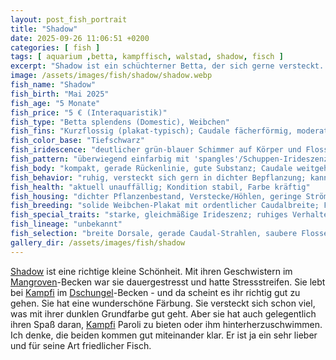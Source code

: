 ```yaml
---
layout: post_fish_portrait
title: "Shadow"
date: 2025-09-26 11:06:51 +0200
categories: [ fish ]
tags: [ aquarium ,betta, kampffisch, walstad, shadow, fisch ]
excerpt: "Shadow ist ein schüchterner Betta, der sich gerne versteckt. Hier halte ich ihre Entwicklung fest."
image: /assets/images/fish/shadow/shadow.webp
fish_name: "Shadow"
fish_birth: "Mai 2025"
fish_age: "5 Monate"
fish_price: "5 € (Interaquaristik)"
fish_type: "Betta splendens (Domestic), Weibchen"
fish_fins: "Kurzflossig (plakat-typisch); Caudale fächerförmig, moderat breit; Dorsale und Anal kompakt; keine Doubletail-/Dumbo-Merkmale"
fish_color_base: "Tiefschwarz"
fish_iridescence: "deutlicher grün-blauer Schimmer auf Körper und Flossen (türkis/teal), besonders auf Rücken und Caudale"
fish_pattern: "überwiegend einfarbig mit 'spangles'/Schuppen-Irideszenz; keine ausgeprägten Marble-Flecken erkennbar"
fish_body: "kompakt, gerade Rückenlinie, gute Substanz; Caudale weitgehend symmetrisch"
fish_behavior: "ruhig, versteckt sich gern in dichter Bepflanzung; kann situativ selbstbewusst auftreten (kurzes Hinterherschwimmen/Paroli), wirkt mit Kampfi insgesamt kompatibel; Stressstreifen traten in vorheriger Gruppe auf, im Dschungel-Becken deutlich reduziert"
fish_health: "aktuell unauffällig; Kondition stabil, Farbe kräftig"
fish_housing: "dichter Pflanzenbestand, Verstecke/Höhlen, geringe Strömung, abgedecktes Becken (wärmere Oberflächenluft)"
fish_breeding: "solide Weibchen-Plakat mit ordentlicher Caudalbreite; Farblinie: schwarze Basis mit starker Irideszenz (teal) – geeignet für dunkle Metallic/'Black Orchid'-ähnliche Optiken; Paarungsüberlegung mit Kampfi: führt voraussichtlich zu variabler Nachzucht (Marble-Einfluss von Kampfi + Shadows dunkle Basis + Irideszenz). Ergebnis eher bunt/dunkel-metallic gemischt statt stabil 'rot'. Für eine stabile dunkle Metallic-Linie wäre ein schwarzer/teal-metallischer Plakat-Partner ohne starkes Marble sinnvoller."
fish_special_traits: "starke, gleichmäßige Irideszenz; ruhiges Verhalten; keine dauerhaften Stressstreifen"
fish_lineage: "unbekannt"
fish_selection: "breite Dorsale, gerade Caudal-Strahlen, saubere Flossenränder; starke, gleichmäßige Irideszenz ohne 'matschige' Übergänge; ruhiges Verhalten ohne dauerhafte Stressstreifen"
gallery_dir: /assets/images/fish/shadow
---
```






[Shadow](/fish/2025/09/26/fish_shadow) ist eine richtige kleine Schönheit. Mit ihren Geschwistern im [Mangroven](/tank/2025/09/30/tank_mangrove)-Becken war sie dauergestresst und hatte
Stressstreifen.
Sie lebt bei [Kampfi](/fish/2025/09/30/fish_kampfi) im [Dschungel](/tank/2025/09/30/tank_dschungel)-Becken - und da scheint es ihr richtig gut zu gehen. Sie hat eine wunderschöne Färbung.
Sie versteckt sich schon viel, was mit ihrer dunklen Grundfarbe gut geht. Aber sie hat auch gelegentlich ihren Spaß
daran, [Kampfi](/fish/2025/09/30/fish_kampfi) Paroli zu bieten oder ihm hinterherzuschwimmen.
Ich denke, die beiden kommen gut miteinander klar. Er ist ja ein sehr lieber und für seine Art friedlicher Fisch.